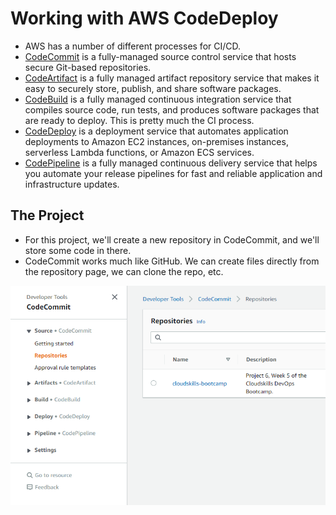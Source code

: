# Working with AWS CodeDeploy

- AWS has a number of different processes for CI/CD.
- [CodeCommit](https://aws.amazon.com/codecommit/) is a fully-managed source control service that hosts secure Git-based repositories.
- [CodeArtifact](https://aws.amazon.com/codeartifact/) is a fully managed artifact repository service that makes it easy to securely store, publish, and share software packages.
- [CodeBuild](https://aws.amazon.com/codebuild/) is a fully managed continuous integration service that compiles source code, run tests, and produces software packages that are ready to deploy. This is pretty much the CI process.
- [CodeDeploy](https://aws.amazon.com/codedeploy/) is a deployment service that automates application deployments to Amazon EC2 instances, on-premises instances, serverless Lambda functions, or Amazon ECS services.
- [CodePipeline](https://aws.amazon.com/codepipeline/) is a fully managed continuous delivery service that helps you automate your release pipelines for fast and reliable application and infrastructure updates.

## The Project

- For this project, we'll create a new repository in CodeCommit, and we'll store some code in there.
- CodeCommit works much like GitHub. We can create files directly from the repository page, we can clone the repo, etc.

![CodeCommit](project6_codecommit_main.png)
